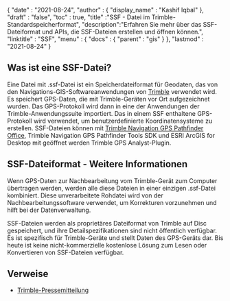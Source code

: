 {
  "date" : "2021-08-24",
  "author" : {
    "display_name" : "Kashif Iqbal"
},
  "draft" : "false",
  "toc" : true,
  "title" :"SSF - Datei im Trimble-Standardspeicherformat",
  "description":"Erfahren Sie mehr über das SSF-Dateiformat und APIs, die SSF-Dateien erstellen und öffnen können.",
  "linktitle" : "SSF",
  "menu" : {
    "docs" : {
      "parent" : "gis"
}
},
  "lastmod" : "2021-08-24"
}

## Was ist eine SSF-Datei?

Eine Datei mit .ssf-Datei ist ein Speicherdateiformat für Geodaten, das von den Navigations-GIS-Softwareanwendungen von [Trimble](https://www.trimble.com) verwendet wird. Es speichert GPS-Daten, die mit Trimble-Geräten vor Ort aufgezeichnet wurden. Das GPS-Protokoll wird dann in eine der Anwendungen der Trimble-Anwendungssuite importiert. Das in einem SSF enthaltene GPS-Protokoll wird verwendet, um benutzerdefinierte Koordinatensysteme zu erstellen. SSF-Dateien können mit [Trimble Navigation GPS Pathfinder Office](https://geospatial.trimble.com/en/products/software/office-software), Trimble Navigation GPS Pathfinder Tools SDK und ESRI ArcGIS for Desktop mit geöffnet werden Trimble GPS Analyst-Plugin.

## SSF-Dateiformat - Weitere Informationen

Wenn GPS-Daten zur Nachbearbeitung vom Trimble-Gerät zum Computer übertragen werden, werden alle diese Dateien in einer einzigen .ssf-Datei kombiniert. Diese unverarbeitete Rohdatei wird von der Nachbearbeitungssoftware verwendet, um Korrekturen vorzunehmen und hilft bei der Datenverwaltung.

SSF-Dateien werden als proprietäres Dateiformat von Trimble auf Disc gespeichert, und ihre Detailspezifikationen sind nicht öffentlich verfügbar. Es ist spezifisch für Trimble-Geräte und stellt Daten des GPS-Geräts dar. Bis heute ist keine nicht-kommerzielle kostenlose Lösung zum Lesen oder Konvertieren von SSF-Dateien verfügbar.

## Verweise

* [Trimble-Pressemitteilung](https://www.trimble.com/news/release.aspx?id=050510b)

